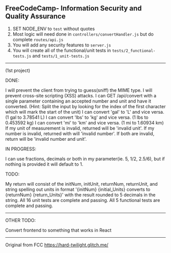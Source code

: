 **FreeCodeCamp**- Information Security and Quality Assurance
------

1) SET NODE_ENV to `test` without quotes
2) Most logic will need done in `controllers/convertHandler.js` but do complete `routes/api.js`
3) You will add any security features to `server.js`
4) You will create all of the functional/unit tests in `tests/2_functional-tests.js` and `tests/1_unit-tests.js`


------------
(1st project)

DONE:

I will prevent the client from trying to guess(sniff) the MIME type.
I will prevent cross-site scripting (XSS) attacks.
I can GET /api/convert with a single parameter containing an accepted number and unit and have it converted. (Hint: Split the input by looking for the index of the first character which will mark the start of the unit)
I can convert 'gal' to 'L' and vice versa. (1 gal to 3.78541 L)
I can convert 'lbs' to 'kg' and vice versa. (1 lbs to 0.453592 kg)
I can convert 'mi' to 'km' and vice versa. (1 mi to 1.60934 km)
If my unit of measurement is invalid, returned will be 'invalid unit'.
If my number is invalid, returned with will 'invalid number'.
If both are invalid, return will be 'invalid number and unit'.

IN PROGRESS:

I can use fractions, decimals or both in my parameter(ie. 5, 1/2, 2.5/6), but if nothing is provided it will default to 1.

TODO:

My return will consist of the initNum, initUnit, returnNum, returnUnit, and string spelling out units in format '{initNum} {initial_Units} converts to {returnNum} {return_Units}' with the result rounded to 5 decimals in the string.
All 16 unit tests are complete and passing.
All 5 functional tests are complete and passing.

---

OTHER TODO:

Convert frontend to something that works in React

---

Original from FCC
https://hard-twilight.glitch.me/